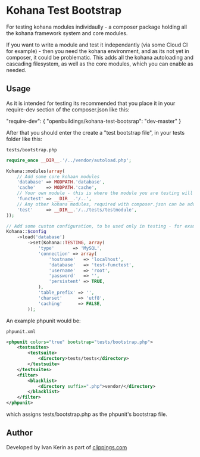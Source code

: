 # Kohana Test Bootstrap

For testing kohana modules individaully - a composer package holding all the kohana framework system and core modules.

If you want to write a module and test it independantly (via some Cloud CI for example) - then you need the kohana environment, and as its not yet in composer, it could be problematic. This adds all the kohana autoloading and cascading filesystem, as well as the core modules, which you can enable as needed. 

## Usage

As it is intended for testing its recommended that you place it in your require-dev section of the composer.json like this:

  "require-dev": {
    "openbuildings/kohana-test-bootsrap": "dev-master"
  }

After that you should enter the create a "test bootstrap file", in your tests folder like this:

	tests/bootstrap.php

```php
require_once __DIR__.'/../vendor/autoload.php';

Kohana::modules(array(
	// Add some core kohaan modules
	'database' => MODPATH.'database',
	'cache'    => MODPATH.'cache',
	// Your own module - this is where the module you are testing will appear in kohana's cascading filesystem
	'functest' => __DIR__.'/..',
	// Any other kohana modules, required with composer.json can be added like this
	'test'     => __DIR__.'/../tests/testmodule',
));

// Add some custom configuration, to be used only in testing - for example we adda a database config.
Kohana::$config
	->load('database')
		->set(Kohana::TESTING, array(
			'type'       => 'MySQL',
			'connection' => array(
				'hostname'   => 'localhost',
				'database'   => 'test-functest',
				'username'   => 'root',
				'password'   => '',
				'persistent' => TRUE,
			),
			'table_prefix' => '',
			'charset'      => 'utf8',
			'caching'      => FALSE,
		));
```

An example phpunit would be:

	phpunit.xml

```xml
<phpunit colors="true" bootstrap="tests/bootstrap.php">
	<testsuites>
		<testsuite>
			<directory>tests/tests</directory>
		</testsuite>
	</testsuites>
	<filter>
		<blacklist>
			<directory suffix=".php">vendor/</directory>
		</blacklist>
	</filter>
</phpunit>
```

which assigns tests/bootstrap.php as the phpunit's bootstrap file.

## Author

Developed by Ivan Kerin as part of [clippings.com](http://clippings.com)